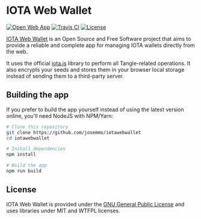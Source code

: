 # IOTA Web Wallet
[![Open Web App](https://img.shields.io/badge/open-webapp-04a997.svg)](https://iotawebwallet.com/)
[![Travis CI](https://travis-ci.com/josemmo/iotawebwallet.svg?branch=master)](https://travis-ci.com/josemmo/iotawebwallet)
[![License](https://img.shields.io/github/license/josemmo/iotawebwallet.svg)](COPYING)

[IOTA Web Wallet](https://iotawebwallet.com/) is an Open Source and Free Software project that aims to provide a reliable and complete app for managing IOTA wallets directly from the web.

It uses the official [iota.js](https://github.com/iotaledger/iota.js) library to perform all Tangle-related operations. It also encrypts your seeds and stores them in your browser local storage instead of sending them to a third-party server.

## Building the app
If you prefer to build the app yourself instead of using the latest version online, you'll need NodeJS with NPM/Yarn:
```bash
# Clone this repository
git clone https://github.com/josemmo/iotawebwallet
cd iotawebwallet

# Install dependencies
npm install

# Build the app
npm run build
```

## License
IOTA Web Wallet is provided under the [GNU General Public License](COPYING) and uses libraries under MIT and WTFPL licenses.
